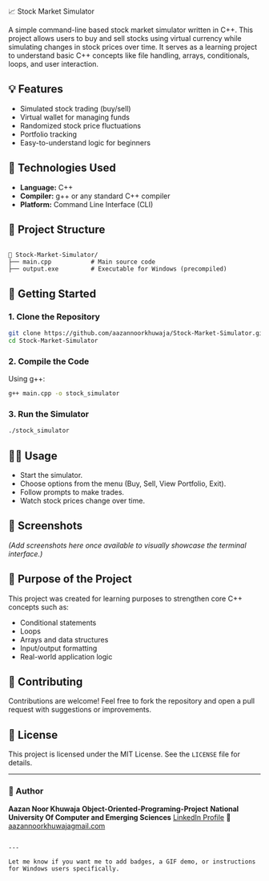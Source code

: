 📈 Stock Market Simulator

A simple command-line based stock market simulator written in C++. This project allows users to buy and sell stocks using virtual currency while simulating changes in stock prices over time. It serves as a learning project to understand basic C++ concepts like file handling, arrays, conditionals, loops, and user interaction.

## 💡 Features

- Simulated stock trading (buy/sell)
- Virtual wallet for managing funds
- Randomized stock price fluctuations
- Portfolio tracking
- Easy-to-understand logic for beginners

## 🧱 Technologies Used

- **Language:** C++
- **Compiler:** g++ or any standard C++ compiler
- **Platform:** Command Line Interface (CLI)

## 📂 Project Structure

```

📁 Stock-Market-Simulator/
├── main.cpp           # Main source code
├── output.exe         # Executable for Windows (precompiled)

````

## 🚀 Getting Started

### 1. Clone the Repository
```bash
git clone https://github.com/aazannoorkhuwaja/Stock-Market-Simulator.git
cd Stock-Market-Simulator
````

### 2. Compile the Code

Using g++:

```bash
g++ main.cpp -o stock_simulator
```

### 3. Run the Simulator

```bash
./stock_simulator
```

## 🧑‍💻 Usage

* Start the simulator.
* Choose options from the menu (Buy, Sell, View Portfolio, Exit).
* Follow prompts to make trades.
* Watch stock prices change over time.

## 📸 Screenshots

*(Add screenshots here once available to visually showcase the terminal interface.)*

## 🎯 Purpose of the Project

This project was created for learning purposes to strengthen core C++ concepts such as:

* Conditional statements
* Loops
* Arrays and data structures
* Input/output formatting
* Real-world application logic

## 🤝 Contributing

Contributions are welcome! Feel free to fork the repository and open a pull request with suggestions or improvements.

## 📄 License

This project is licensed under the MIT License. See the `LICENSE` file for details.

---

### 👤 Author

**Aazan Noor Khuwaja**
**Object-Oriented-Programing-Project**
**National University Of Computer and Emerging Sciences**
[LinkedIn Profile](https://www.linkedin.com/in/aazan-noorkhuwaja-70953927b)
📧 [aazannoorkhuwajagmail.com](mailto:aazannoorkhuwaja@gmail.com)

```

---

Let me know if you want me to add badges, a GIF demo, or instructions for Windows users specifically.
```
